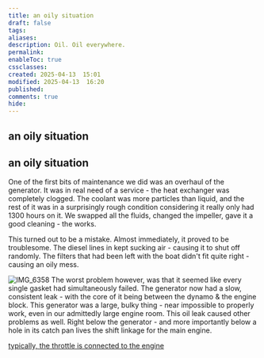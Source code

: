 ```yaml
---
title: an oily situation
draft: false
tags: 
aliases: 
description: Oil. Oil everywhere.
permalink: 
enableToc: true
cssclasses: 
created: 2025-04-13  15:01
modified: 2025-04-13  16:20
published: 
comments: true
hide:
---
```

## an oily situation

## an oily situation

One of the first bits of maintenance we did was an overhaul of the generator. It was in real need of a service - the heat exchanger was completely clogged. The coolant was more particles than liquid, and the rest of it was in a surprisingly rough condition considering it really only had 1300 hours on it. We swapped all the fluids, changed the impeller, gave it a good cleaning - the works. 

This turned out to be a mistake. Almost immediately, it proved to be troublesome. The diesel lines in kept sucking air - causing it to shut off randomly. The filters that had been left with the boat didn't fit quite right - causing an oily mess. 


![IMG_6358](attachments/oilfilter_overflow.jpg)
The worst problem however, was that it seemed like every single gasket had simultaneously failed. The generator now had a slow, consistent leak - with the core of it being between the dynamo & the engine block. This generator was a large, bulky thing - near impossible to properly work, even in our admittedly large engine room. This oil leak caused other problems as well. Right below the generator - and more importantly below a hole in its catch pan lives the shift linkage for the main engine. 

[typically, the throttle is connected to the engine](typically,%20the%20throttle%20is%20connected%20to%20the%20engine.md)
